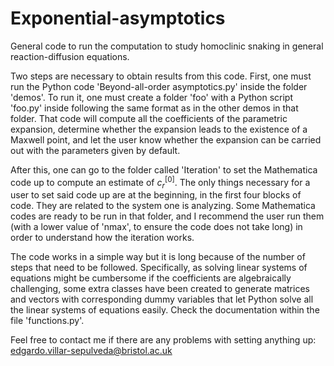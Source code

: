 # Exponential-asymptotics
General code to run the computation to study homoclinic snaking in general reaction-diffusion equations.

Two steps are necessary to obtain results from this code. First, one must run the Python code 'Beyond-all-order asymptotics.py' inside the folder 'demos'. To run it, one must create a folder 'foo' with a Python script 'foo.py' inside following the same format as in the other demos in that folder. That code will compute all the coefficients of the parametric expansion, determine whether the expansion leads to the existence of a Maxwell point, and let the user know whether the expansion can be carried out with the parameters given by default.

After this, one can go to the folder called 'Iteration' to set the Mathematica code up to compute an estimate of $c_r^{[0]}$. The only things necessary for a user to set said code up are at the beginning, in the first four blocks of code. They are related to the system one is analyzing. Some Mathematica codes are ready to be run in that folder, and I recommend the user run them (with a lower value of 'nmax', to ensure the code does not take long) in order to understand how the iteration works.

The code works in a simple way but it is long because of the number of steps that need to be followed. Specifically, as solving linear systems of equations might be cumbersome if the coefficients are algebraically challenging, some extra classes have been created to generate matrices and vectors with corresponding dummy variables that let Python solve all the linear systems of equations easily. Check the documentation within the file 'functions.py'.

Feel free to contact me if there are any problems with setting anything up: edgardo.villar-sepulveda@bristol.ac.uk
